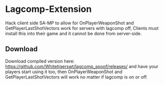 Lagcomp-Extension
=============

Hack client side SA-MP to allow for OnPlayerWeaponShot and GetPlayerLastShotVectors work for servers with lagcomp off, Clients must install this into their game and it cannot be done from server-side.


Download
-------------
Download compiled version here: https://github.com/Whitetigerswt/lagcomp_spoof/releases/
and have your players start using it too, then OnPlayerWeaponShot and GetPlayerLastShotVectors will work no matter if lagcomp is on or off.
